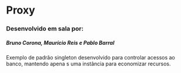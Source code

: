 <h1>Proxy</h1>
<h3>Desenvolvido em sala por: <h5>Bruno Corona, Maurício Reis e Pablo Barral</h5></h3>
<p>Exemplo de padrão singleton desenvolvido para controlar acessos ao banco, mantendo apena
s uma instância para economizar recursos.</p>
